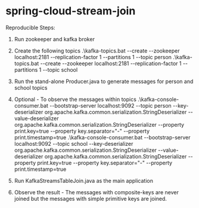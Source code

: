 # spring-cloud-stream-join
Reproducible Steps:
1) Run zookeeper and kafka broker
2) Create the following topics
	.\kafka-topics.bat --create --zookeeper localhost:2181 --replication-factor 1 --partitions 1 --topic person
	.\kafka-topics.bat --create --zookeeper localhost:2181 --replication-factor 1 --partitions 1 --topic school

3) Run the stand-alone Producer.java to generate messages for person and school topics
4) Optional - To observe the messages within topics
	.\kafka-console-consumer.bat --bootstrap-server localhost:9092 --topic person --key-deserializer org.apache.kafka.common.serialization.StringDeserializer --value-deserializer org.apache.kafka.common.serialization.StringDeserializer --property print.key=true --property key.separator="-" --property print.timestamp=true
	.\kafka-console-consumer.bat --bootstrap-server localhost:9092 --topic school --key-deserializer org.apache.kafka.common.serialization.StringDeserializer --value-deserializer org.apache.kafka.common.serialization.StringDeserializer --property print.key=true --property key.separator="-" --property print.timestamp=true
5) Run KafkaStreamsTableJoin.java as the main application
6) Observe the result - The messages with composite-keys are never joined but the messages with simple primitive keys are joined.